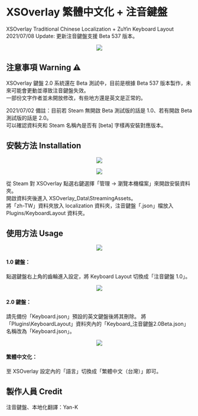 # XSOverlay 繁體中文化 + 注音鍵盤
XSOverlay Traditional Chinese Localization + ZuYin Keyboard Layout <br>
2021/07/08 Update: 更新注音鍵盤支援 Beta 537 版本。

<p align="center">
	<img src="https://i.imgur.com/CvKt02D.jpg" />
</p>


## 注意事項 Warning ⚠
XSOverlay 鍵盤 2.0 系統還在 Beta 測試中，目前是根據 Beta 537 版本製作，未來可能會更動並導致注音鍵盤失效。<br>
一部份文字作者並未開放修改，有些地方還是英文是正常的。

2021/07/02 備註：目前若 Steam 無開啟 Beta 測試版的話是 1.0、若有開啟 Beta 測試版的話是 2.0。<br>
可以確認資料夾和 Steam 名稱內是否有 [beta] 字樣再安裝對應版本。


## 安裝方法 Installation

<p align="center">
	<img src="https://i.imgur.com/R2Hpm6w.jpg" />
</p>

<p align="center">
	<img src="https://i.imgur.com/TXqdG3i.jpg" />
</p>

從 Steam 對 XSOverlay 點選右鍵選擇「管理 -> 瀏覽本機檔案」來開啟安裝資料夾。<br>
開啟資料夾後進入 XSOverlay_Data\StreamingAssets。<br>
將「zh-TW」資料夾放入 localization 資料夾，注音鍵盤「.json」檔放入 Plugins/KeyboardLayout 資料夾。


## 使用方法 Usage

<p align="center">
	<img src="https://i.imgur.com/yCV2Nbm.jpg" />
</p>

#### 1.0 鍵盤：
點選鍵盤右上角的齒輪進入設定，將 Keyboard Layout 切換成「注音鍵盤 1.0」。

<p align="center">
	<img src="https://i.imgur.com/OhnLOd0.jpg" />
</p>

#### 2.0 鍵盤：
請先備份「Keyboard.json」預設的英文鍵盤後將其刪除。
將「Plugins\KeyboardLayout」資料夾內的「Keyboard_注音鍵盤2.0Beta.json」名稱改為「Keyboard.json」。

<p align="center">
	<img src="https://i.imgur.com/Spw9g1O.jpg" />
</p>

#### 繁體中文化：
至 XSOverlay 設定內的「語言」切換成「繁體中文（台灣）」即可。


## 製作人員 Credit
注音鍵盤、本地化翻譯：Yan-K
